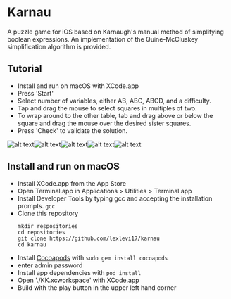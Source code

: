 # Karnau
A puzzle game for iOS based on Karnaugh's manual method of simplifying boolean expressions.
An implementation of the Quine-McCluskey simplification algorithm is provided.

## Tutorial
- Install and run on macOS with XCode.app
- Press 'Start'
- Select number of variables, either AB, ABC, ABCD, and a difficulty.
- Tap and drag the mouse to select squares in multiples of two. 
- To wrap around to the other table, tab and drag above or below the square and drag the mouse over the desired sister squares.
- Press 'Check' to validate the solution.

![alt text][logo1]![alt text][logo2]![alt text][logo3]![alt text][logo4]![alt text][logo5]


## Install and run on macOS
- Install XCode.app from the App Store
- Open Terminal.app in Applications > Utilities > Terminal.app
- Install Developer Tools by typing gcc and accepting the installation prompts. ```gcc```
- Clone this repository
    ```
    mkdir respositories
    cd repositories
    git clone https://github.com/lexlevi17/karnau
    cd karnau
    ```
- Install [Cocoapods](https://cocoapods.org) with ```sudo gem install cocoapods```
- enter admin password
- Install app dependencies with ```pod install```
- Open './KK.xcworkspace' with XCode.app
- Build with the play button in the upper left hand corner



[logo1]: ./img/img.6.25.11.png "1"
[logo2]: ./img/img.6.25.13.png "2"
[logo3]: ./img/img.6.25.21.png "3"
[logo4]: ./img/img.6.25.24.png "4"
[logo5]: ./img/img.6.25.46.png "5"

